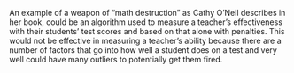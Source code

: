 An example of a weapon of “math destruction” as Cathy O’Neil describes in her book, could be an algorithm used to measure a teacher’s effectiveness with their students’ test scores and based on that alone with penalties. This would not be effective in measuring a teacher’s ability because there are a number of factors that go into how well a student does on a test and very well could have many outliers to potentially get them fired.
